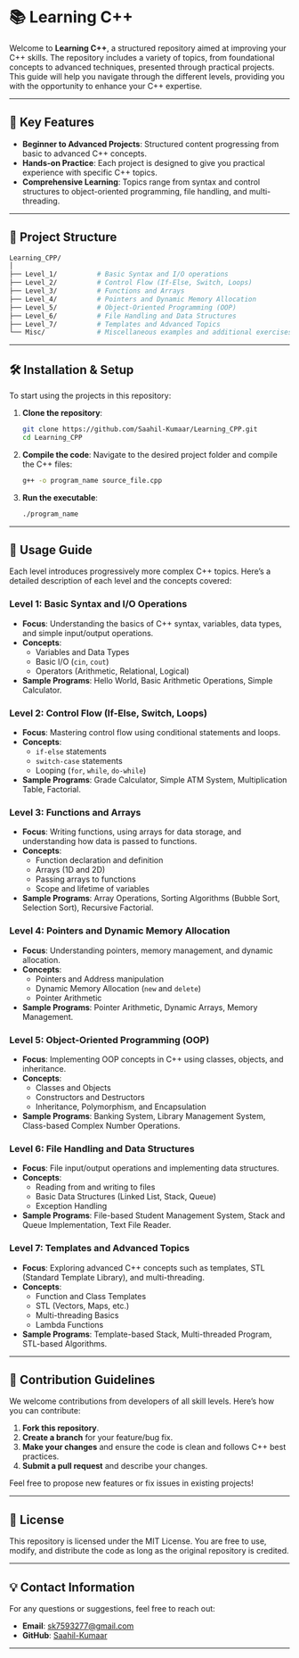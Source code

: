 # 📚 Learning C++ 

Welcome to **Learning C++**, a structured repository aimed at improving your C++ skills. The repository includes a variety of topics, from foundational concepts to advanced techniques, presented through practical projects. This guide will help you navigate through the different levels, providing you with the opportunity to enhance your C++ expertise.

---

## 🌟 Key Features
- **Beginner to Advanced Projects**: Structured content progressing from basic to advanced C++ concepts.
- **Hands-on Practice**: Each project is designed to give you practical experience with specific C++ topics.
- **Comprehensive Learning**: Topics range from syntax and control structures to object-oriented programming, file handling, and multi-threading.

---

## 📁 Project Structure

```bash
Learning_CPP/
│
├── Level_1/          # Basic Syntax and I/O operations
├── Level_2/          # Control Flow (If-Else, Switch, Loops)
├── Level_3/          # Functions and Arrays
├── Level_4/          # Pointers and Dynamic Memory Allocation
├── Level_5/          # Object-Oriented Programming (OOP)
├── Level_6/          # File Handling and Data Structures
├── Level_7/          # Templates and Advanced Topics
└── Misc/             # Miscellaneous examples and additional exercises
```

---

## 🛠️ Installation & Setup

To start using the projects in this repository:

1. **Clone the repository**:
   ```bash
   git clone https://github.com/Saahil-Kumaar/Learning_CPP.git
   cd Learning_CPP
   ```

2. **Compile the code**:
   Navigate to the desired project folder and compile the C++ files:
   ```bash
   g++ -o program_name source_file.cpp
   ```

3. **Run the executable**:
   ```bash
   ./program_name
   ```

---

## 🚀 Usage Guide

Each level introduces progressively more complex C++ topics. Here’s a detailed description of each level and the concepts covered:

### Level 1: Basic Syntax and I/O Operations
- **Focus**: Understanding the basics of C++ syntax, variables, data types, and simple input/output operations.
- **Concepts**: 
  - Variables and Data Types
  - Basic I/O (`cin`, `cout`)
  - Operators (Arithmetic, Relational, Logical)
- **Sample Programs**: Hello World, Basic Arithmetic Operations, Simple Calculator.

### Level 2: Control Flow (If-Else, Switch, Loops)
- **Focus**: Mastering control flow using conditional statements and loops.
- **Concepts**: 
  - `if-else` statements
  - `switch-case` statements
  - Looping (`for`, `while`, `do-while`)
- **Sample Programs**: Grade Calculator, Simple ATM System, Multiplication Table, Factorial.

### Level 3: Functions and Arrays
- **Focus**: Writing functions, using arrays for data storage, and understanding how data is passed to functions.
- **Concepts**: 
  - Function declaration and definition
  - Arrays (1D and 2D)
  - Passing arrays to functions
  - Scope and lifetime of variables
- **Sample Programs**: Array Operations, Sorting Algorithms (Bubble Sort, Selection Sort), Recursive Factorial.

### Level 4: Pointers and Dynamic Memory Allocation
- **Focus**: Understanding pointers, memory management, and dynamic allocation.
- **Concepts**: 
  - Pointers and Address manipulation
  - Dynamic Memory Allocation (`new` and `delete`)
  - Pointer Arithmetic
- **Sample Programs**: Pointer Arithmetic, Dynamic Arrays, Memory Management.

### Level 5: Object-Oriented Programming (OOP)
- **Focus**: Implementing OOP concepts in C++ using classes, objects, and inheritance.
- **Concepts**: 
  - Classes and Objects
  - Constructors and Destructors
  - Inheritance, Polymorphism, and Encapsulation
- **Sample Programs**: Banking System, Library Management System, Class-based Complex Number Operations.

### Level 6: File Handling and Data Structures
- **Focus**: File input/output operations and implementing data structures.
- **Concepts**: 
  - Reading from and writing to files
  - Basic Data Structures (Linked List, Stack, Queue)
  - Exception Handling
- **Sample Programs**: File-based Student Management System, Stack and Queue Implementation, Text File Reader.

### Level 7: Templates and Advanced Topics
- **Focus**: Exploring advanced C++ concepts such as templates, STL (Standard Template Library), and multi-threading.
- **Concepts**: 
  - Function and Class Templates
  - STL (Vectors, Maps, etc.)
  - Multi-threading Basics
  - Lambda Functions
- **Sample Programs**: Template-based Stack, Multi-threaded Program, STL-based Algorithms.

---

## 🤝 Contribution Guidelines

We welcome contributions from developers of all skill levels. Here’s how you can contribute:

1. **Fork this repository**.
2. **Create a branch** for your feature/bug fix.
3. **Make your changes** and ensure the code is clean and follows C++ best practices.
4. **Submit a pull request** and describe your changes.

Feel free to propose new features or fix issues in existing projects!

---

## 📄 License

This repository is licensed under the MIT License. You are free to use, modify, and distribute the code as long as the original repository is credited.

---

## 💡 Contact Information

For any questions or suggestions, feel free to reach out:

- **Email**: sk7593277@gmail.com
- **GitHub**: [Saahil-Kumaar](https://github.com/Saahil-Kumaar)

---

